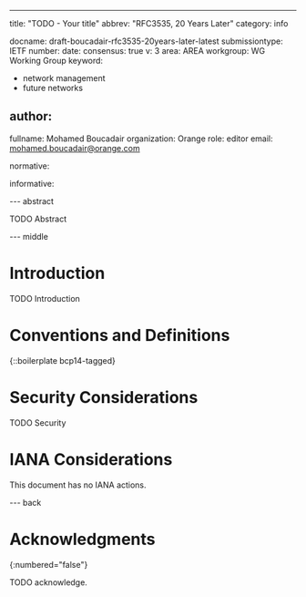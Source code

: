 ---
title: "TODO - Your title"
abbrev: "RFC3535, 20 Years Later"
category: info

docname: draft-boucadair-rfc3535-20years-later-latest
submissiontype: IETF
number:
date:
consensus: true
v: 3
area: AREA
workgroup: WG Working Group
keyword:
 - network management
 - future networks

author:
 -
   fullname: Mohamed Boucadair
   organization: Orange
   role: editor
   email: mohamed.boucadair@orange.com

normative:

informative:


--- abstract

TODO Abstract


--- middle

# Introduction

TODO Introduction


# Conventions and Definitions

{::boilerplate bcp14-tagged}


# Security Considerations

TODO Security


# IANA Considerations

This document has no IANA actions.


--- back

# Acknowledgments
{:numbered="false"}

TODO acknowledge.
